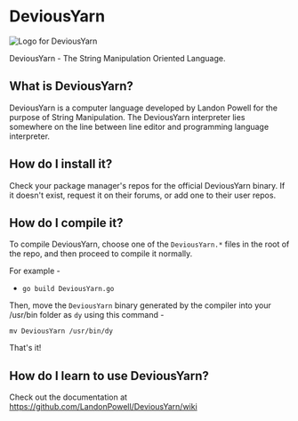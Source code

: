 # DeviousYarn
![Logo for DeviousYarn](http://getgle.ga/drive/threads/fileUploads/157.png)

DeviousYarn - The String Manipulation Oriented Language.

## What is DeviousYarn?
DeviousYarn is a computer language developed by Landon Powell for the purpose of 
String Manipulation. The DeviousYarn interpreter lies somewhere on the line 
between line editor and programming language interpreter.

## How do I install it?
Check your package manager's repos for the official DeviousYarn binary. 
If it doesn't exist, request it on their forums, or add one to their user repos.

## How do I compile it?
To compile DeviousYarn, choose one of the `DeviousYarn.*` files in the root 
of the repo, and then proceed to compile it normally. 

For example -
* `go build DeviousYarn.go`

Then, move the `DeviousYarn` binary generated by the compiler into your 
/usr/bin folder as `dy` using this command - 

`mv DeviousYarn /usr/bin/dy`

That's it!

## How do I learn to use DeviousYarn?
Check out the documentation at https://github.com/LandonPowell/DeviousYarn/wiki